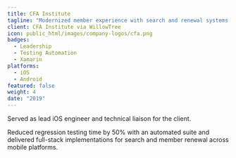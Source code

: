```yaml
---
title: CFA Institute
tagline: "Modernized member experience with search and renewal systems across mobile platforms."
client: CFA Institute via WillowTree
icon: public_html/images/company-logos/cfa.png
badges:
  - Leadership
  - Testing Automation
  - Xamarin
platforms:
  - iOS
  - Android
featured: false
weight: 4
date: "2019"
---
```


Served as lead iOS engineer and technical liaison for the client.

Reduced regression testing time by 50% with an automated suite and delivered full-stack implementations for search and member renewal across mobile platforms.
